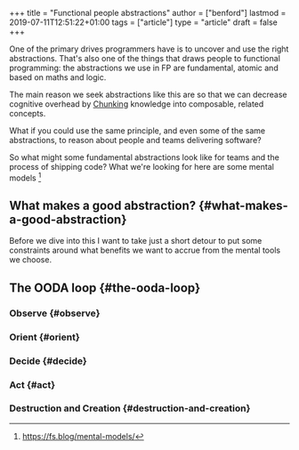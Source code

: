 +++
title = "Functional people abstractions"
author = ["benford"]
lastmod = 2019-07-11T12:51:22+01:00
tags = ["article"]
type = "article"
draft = false
+++

One of the primary drives programmers have is to uncover and use the right
abstractions. That's also one of the things that draws people to functional
programming: the abstractions we use in FP are fundamental, atomic and based on
maths and logic.

<!--more-->

The main reason we seek abstractions like this are so that we
can decrease cognitive overhead by [Chunking](https://en.wikipedia.org/wiki/Chunking%5F(psychology)) knowledge into composable, related
concepts.

What if you could use the same principle, and even some of the same
abstractions, to reason about people and teams delivering software?

So what might some fundamental abstractions look like for teams and the process
of shipping code? What we're looking for here are some mental models&nbsp;[^fn:1]


## What makes a good abstraction? {#what-makes-a-good-abstraction}

Before we dive into this I want to take just a short detour to put some
constraints around what benefits we want to accrue from the mental tools we choose.


## The OODA loop {#the-ooda-loop}


### Observe {#observe}


### Orient {#orient}


### Decide {#decide}


### Act {#act}


### Destruction and Creation {#destruction-and-creation}

[^fn:1]: <https://fs.blog/mental-models/>
